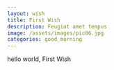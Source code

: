 ```yaml
---
layout: wish
title: First Wish
description: Feugiat amet tempus
image: /assets/images/pic06.jpg
categories: good_morning
---
```


hello world, First Wish